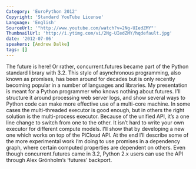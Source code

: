 ```yaml
---
Category: 'EuroPython 2012'
Copyright: 'Standard YouTube License'
Language: 'English'
SourceUrl: '"http://www.youtube.com/watch?v=2Ng-UIedZMY"'
ThumbnailUrl: 'http://i.ytimg.com/vi/2Ng-UIedZMY/hqdefault.jpg'
date: '2012-07-06'
speakers: [Andrew Dalke]
tags: []
---
```

The future is here! Or rather, concurrent.futures became part of the Python
standard library with 3.2. This style of asynchronous programming, also known
as promises, has been around for decades but is only recently becoming popular
in a number of languages and libraries. My presentation is meant for a Python
programmer who knows nothing about futures. I’ll structure it around
processing web server logs, and show several ways to Python code can make more
effective use of a multi-core machine. In some cases the multi-threaded
executor is good enough, but in others the right solution is the multi-process
executor. Because of the unified API, it’s a one line change to switch from
one to the other. It isn’t hard to write your own executor for different
compute models. I’ll show that by developing a new one which works on top of
the PiCloud API. At the end I’ll describe some of the more experimental work
I’m doing to use promises in a dependency graph, where certain computed
properties are dependent on others. Even though concurrent.futures came in
3.2, Python 2.x users can use the API through Alex Grönholm’s ‘futures’
backport.


